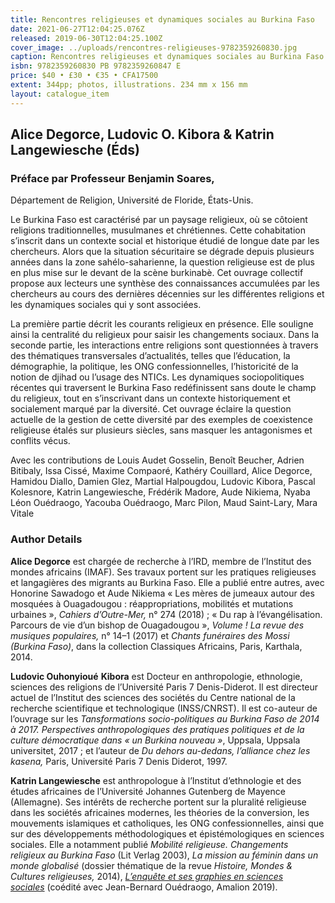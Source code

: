 ```yaml
---
title: Rencontres religieuses et dynamiques sociales au Burkina Faso
date: 2021-06-27T12:04:25.076Z
released: 2019-06-30T12:04:25.100Z
cover_image: ../uploads/rencontres-religieuses-9782359260830.jpg
caption: Rencontres religieuses et dynamiques sociales au Burkina Faso
isbn: 9782359260830 PB 9782359260847 E
price: $40 • £30 • €35 • CFA17500
extent: 344pp; photos, illustrations. 234 mm x 156 mm
layout: catalogue_item
---
```

## Alice Degorce, Ludovic O. Kibora & Katrin Langewiesche (Éds)

### **Préface par Professeur Benjamin Soares,**

Département de Religion, Université de Floride, États-Unis.

Le Burkina Faso est caractérisé par un paysage religieux, où se côtoient religions traditionnelles, musulmanes et chrétiennes. Cette cohabitation s’inscrit dans un contexte social et historique étudié de longue date par les chercheurs. Alors que la situation sécuritaire se dégrade depuis plusieurs années dans la zone sahélo-saharienne, la question religieuse est de plus en plus mise sur le devant de la scène burkinabè. Cet ouvrage collectif propose aux lecteurs une synthèse des connaissances accumulées par les chercheurs au cours des dernières décennies sur les différentes religions et les dynamiques sociales qui y sont associées.

La première partie décrit les courants religieux en présence. Elle souligne ainsi la centralité du religieux pour saisir les changements sociaux. Dans la seconde partie, les interactions entre religions sont questionnées à travers des thématiques transversales d’actualités, telles que l’éducation, la démographie, la politique, les ONG confessionnelles, l’historicité de la notion de djihad ou l’usage des NTICs. Les dynamiques sociopolitiques récentes qui traversent le Burkina Faso redéfinissent sans doute le champ du religieux, tout en s’inscrivant dans un contexte historiquement et socialement marqué par la diversité. Cet ouvrage éclaire la question actuelle de la gestion de cette diversité par des exemples de coexistence religieuse étalés sur plusieurs siècles, sans masquer les antagonismes et conflits vécus.

Avec les contributions de Louis Audet Gosselin, Benoît Beucher, Adrien Bitibaly, Issa Cissé, Maxime Compaoré, Kathéry Couillard, Alice Degorce, Hamidou Diallo, Damien Glez, Martial Halpougdou, Ludovic Kibora, Pascal Kolesnore, Katrin Langewiesche, Frédérik Madore, Aude Nikiema, Nyaba Léon Ouédraogo, Yacouba Ouédraogo, Marc Pilon, Maud Saint-Lary, Mara Vitale

### Author Details

**Alice Degorce** est chargée de recherche à l’IRD, membre de l’Institut des mondes africains (IMAF). Ses travaux portent sur les pratiques religieuses et langagières des migrants au Burkina Faso. Elle a publié entre autres, avec Honorine Sawadogo et Aude Nikiema « Les mères de jumeaux autour des mosquées à Ouagadougou : réappropriations, mobilités et mutations urbaines », *Cahiers d’Outre-Mer,* n° 274 (2018) ; « Du rap à l’évangélisation. Parcours de vie d’un bishop de Ouagadougou », *Volume ! La revue des musiques populaires,* n° 14–1 (2017) et *Chants funéraires des Mossi (Burkina Faso)*, dans la collection Classiques Africains, Paris, Karthala, 2014.

**Ludovic Ouhonyioué** **Kibora** est Docteur en anthropologie, ethnologie, sciences des religions de l’Université Paris 7 Denis-Diderot. Il est directeur actuel de l’Institut des sciences des sociétés du Centre national de la recherche scientifique et technologique (INSS/CNRST). Il est co-auteur de l’ouvrage sur les *Tansformations socio-politiques au Burkina Faso de 2014 à 2017.* *Perspectives anthropologiques des pratiques politiques et de la culture démocratique dans « un Burkina nouveau »*, Uppsala, Uppsala universitet, 2017 ; et l’auteur de *Du dehors au-dedans, l’alliance chez les kasena,* Paris, Université Paris 7 Denis Diderot, 1997.

**Katrin Langewiesche** est anthropologue à l’Institut d’ethnologie et des études africaines de l’Université Johannes Gutenberg de Mayence (Allemagne). Ses intérêts de recherche portent sur la pluralité religieuse dans les sociétés africaines modernes, les théories de la conversion, les mouvements islamiques et catholiques, les ONG confessionnelles, ainsi que sur des développements méthodologiques et épistémologiques en sciences sociales. Elle a notamment publié *Mobilité religieuse. Changements religieux au Burkina Faso* (Lit Verlag 2003), *La mission au féminin dans un monde globalisé* (dossier thématique de la revue *Histoire, Mondes & Cultures religieuses,* 2014), *[L’enquête et ses graphies en sciences sociales](http://www.amalion.net/catalogue_en/item/lenquete_et_ses_graphies_en_sciences_sociales_figurations_iconographiques_d/)* (coédité avec Jean-Bernard Ouédraogo, Amalion 2019).
